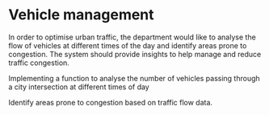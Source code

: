 # Vehicle management
 
In order to optimise urban traffic, the department would like to analyse the flow of vehicles at different times of the day and identify areas prone to congestion. The system should provide insights to help manage and reduce traffic congestion.

Implementing a function to analyse the number of vehicles passing through a city intersection at different times of day

Identify areas prone to congestion based on traffic flow data.





